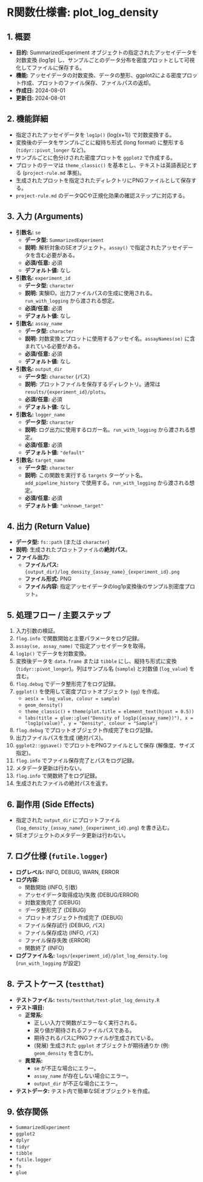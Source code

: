 # R関数仕様書: plot_log_density

## 1. 概要
- **目的:** SummarizedExperiment オブジェクトの指定されたアッセイデータを対数変換 (log1p) し、サンプルごとのデータ分布を密度プロットとして可視化してファイルに保存する。
- **機能:** アッセイデータの対数変換、データの整形、ggplot2による密度プロット作成、プロットのファイル保存、ファイルパスの返却。
- **作成日:** 2024-08-01
- **更新日:** 2024-08-01

## 2. 機能詳細
- 指定されたアッセイデータを `log1p()` (log(x+1)) で対数変換する。
- 変換後のデータをサンプルごとに縦持ち形式 (long format) に整形する (`tidyr::pivot_longer` など)。
- サンプルごとに色分けされた密度プロットを `ggplot2` で作成する。
- プロットのテーマは `theme_classic()` を基本とし、テキストは英語表記とする (`project-rule.md` 準拠)。
- 生成されたプロットを指定されたディレクトリにPNGファイルとして保存する。
- `project-rule.md` のデータQCや正規化効果の確認ステップに対応する。

## 3. 入力 (Arguments)
- **引数名:** `se`
    - **データ型:** `SummarizedExperiment`
    - **説明:** 解析対象のSEオブジェクト。`assay()` で指定されたアッセイデータを含む必要がある。
    - **必須/任意:** 必須
    - **デフォルト値:** なし
- **引数名:** `experiment_id`
    - **データ型:** `character`
    - **説明:** 実験ID。出力ファイルパスの生成に使用される。`run_with_logging` から渡される想定。
    - **必須/任意:** 必須
    - **デフォルト値:** なし
- **引数名:** `assay_name`
    - **データ型:** `character`
    - **説明:** 対数変換とプロットに使用するアッセイ名。`assayNames(se)` に含まれている必要がある。
    - **必須/任意:** 必須
    - **デフォルト値:** なし
- **引数名:** `output_dir`
    - **データ型:** `character` (パス)
    - **説明:** プロットファイルを保存するディレクトリ。通常は `results/{experiment_id}/plots`。
    - **必須/任意:** 必須
    - **デフォルト値:** なし
- **引数名:** `logger_name`
    - **データ型:** `character`
    - **説明:** ログ出力に使用するロガー名。`run_with_logging` から渡される想定。
    - **必須/任意:** 必須
    - **デフォルト値:** `"default"`
- **引数名:** `target_name`
    - **データ型:** `character`
    - **説明:** この関数を実行する `targets` ターゲット名。`add_pipeline_history` で使用する。`run_with_logging` から渡される想定。
    - **必須/任意:** 必須
    - **デフォルト値:** `"unknown_target"`

## 4. 出力 (Return Value)
- **データ型:** `fs::path` (または `character`)
- **説明:** 生成されたプロットファイルの**絶対パス**。
- **ファイル出力:**
    - **ファイルパス:** `{output_dir}/log_density_{assay_name}_{experiment_id}.png`
    - **ファイル形式:** PNG
    - **ファイル内容:** 指定アッセイデータのlog1p変換後のサンプル別密度プロット。

## 5. 処理フロー / 主要ステップ
1.  入力引数の検証。
2.  `flog.info` で関数開始と主要パラメータをログ記録。
3.  `assay(se, assay_name)` で指定アッセイデータを取得。
4.  `log1p()` でデータを対数変換。
5.  変換後データを `data.frame` または `tibble` にし、縦持ち形式に変換 (`tidyr::pivot_longer`)。列はサンプル名 (`sample`) と対数値 (`log_value`) を含む。
6.  `flog.debug` でデータ整形完了をログ記録。
7.  `ggplot()` を使用して密度プロットオブジェクト (`gg`) を作成。
    - `aes(x = log_value, colour = sample)`
    - `geom_density()`
    - `theme_classic()` + `theme(plot.title = element_text(hjust = 0.5))`
    - `labs(title = glue::glue("Density of log1p({assay_name})"), x = "log1p(value)", y = "Density", colour = "Sample")`
8.  `flog.debug` でプロットオブジェクト作成完了をログ記録。
9.  出力ファイルパスを生成 (絶対パス)。
10. `ggplot2::ggsave()` でプロットをPNGファイルとして保存 (解像度、サイズ指定)。
11. `flog.info` でファイル保存完了とパスをログ記録。
12. メタデータ更新は行わない。
13. `flog.info` で関数終了をログ記録。
14. 生成されたファイルの絶対パスを返す。

## 6. 副作用 (Side Effects)
- 指定された `output_dir` にプロットファイル (`log_density_{assay_name}_{experiment_id}.png`) を書き込む。
- SEオブジェクトのメタデータ更新は行わない。

## 7. ログ仕様 (`futile.logger`)
- **ログレベル:** INFO, DEBUG, WARN, ERROR
- **ログ内容:**
    - 関数開始 (INFO, 引数)
    - アッセイデータ取得成功/失敗 (DEBUG/ERROR)
    - 対数変換完了 (DEBUG)
    - データ整形完了 (DEBUG)
    - プロットオブジェクト作成完了 (DEBUG)
    - ファイル保存試行 (DEBUG, パス)
    - ファイル保存成功 (INFO, パス)
    - ファイル保存失敗 (ERROR)
    - 関数終了 (INFO)
- **ログファイル名:** `logs/{experiment_id}/plot_log_density.log` (`run_with_logging` が設定)

## 8. テストケース (`testthat`)
- **テストファイル:** `tests/testthat/test-plot_log_density.R`
- **テスト項目:**
    - **正常系:**
        - 正しい入力で関数がエラーなく実行される。
        - 戻り値が期待されるファイルパスである。
        - 期待されるパスにPNGファイルが生成されている。
        - (発展) 生成された `ggplot` オブジェクトが期待通りか (例: `geom_density` を含むか)。
    - **異常系:**
        - `se` が不正な場合にエラー。
        - `assay_name` が存在しない場合にエラー。
        - `output_dir` が不正な場合にエラー。
- **テストデータ:** テスト内で簡単なSEオブジェクトを作成。

## 9. 依存関係
- `SummarizedExperiment`
- `ggplot2`
- `dplyr`
- `tidyr`
- `tibble`
- `futile.logger`
- `fs`
- `glue` 